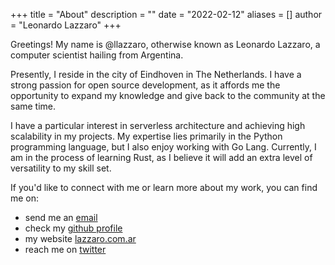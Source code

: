+++
title = "About"
description = ""
date = "2022-02-12"
aliases = []
author = "Leonardo Lazzaro"
+++

Greetings! My name is @llazzaro, otherwise known as Leonardo Lazzaro, a computer scientist hailing from Argentina.

Presently, I reside in the city of Eindhoven in The Netherlands. I have a strong passion for open source development, as it affords me the opportunity to expand my knowledge and give back to the community at the same time.

I have a particular interest in serverless architecture and achieving high scalability in my projects. My expertise lies primarily in the Python programming language, but I also enjoy working with Go Lang. Currently, I am in the process of learning Rust, as I believe it will add an extra level of versatility to my skill set.

If you'd like to connect with me or learn more about my work, you can find me on:


* send me an [email](mailto:llazzaro@dc.uba.ar)
* check my [github profile](https://github.com/llazzaro)
* my website [lazzaro.com.ar](https://www.lazzaro.com.ar)
* reach me on [twitter](https://twitter.com/llazzaro)

